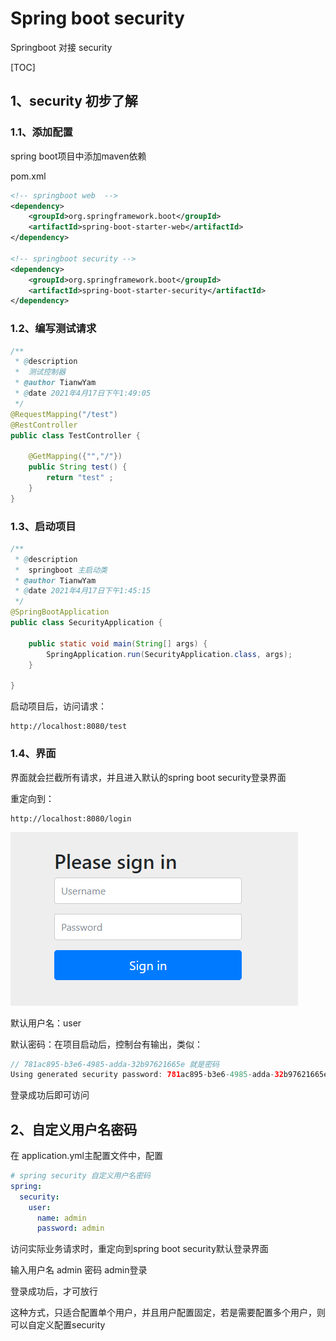# Spring boot security



Springboot 对接 security





[TOC]



## 1、security 初步了解





### 1.1、添加配置

spring boot项目中添加maven依赖 

pom.xml

~~~xml
<!-- springboot web  -->
<dependency>
    <groupId>org.springframework.boot</groupId>
    <artifactId>spring-boot-starter-web</artifactId>
</dependency>

<!-- springboot security -->
<dependency>
    <groupId>org.springframework.boot</groupId>
    <artifactId>spring-boot-starter-security</artifactId>
</dependency>
~~~



### 1.2、编写测试请求

~~~java
/**
 * @description
 *	测试控制器
 * @author TianwYam
 * @date 2021年4月17日下午1:49:05
 */
@RequestMapping("/test")
@RestController
public class TestController {
	
	@GetMapping({"","/"})
	public String test() {
		return "test" ;
	}
}
~~~



### 1.3、启动项目

~~~java
/**
 * @description
 *	springboot 主启动类
 * @author TianwYam
 * @date 2021年4月17日下午1:45:15
 */
@SpringBootApplication
public class SecurityApplication {
	
	public static void main(String[] args) {
		SpringApplication.run(SecurityApplication.class, args);
	}

}
~~~



启动项目后，访问请求：

~~~
http://localhost:8080/test
~~~



### 1.4、界面

界面就会拦截所有请求，并且进入默认的spring boot security登录界面

重定向到：

~~~
http://localhost:8080/login
~~~

![springboot默认登录界面](security/security_default_login.png)

默认用户名：user

默认密码：在项目启动后，控制台有输出，类似：

~~~java
// 781ac895-b3e6-4985-adda-32b97621665e 就是密码
Using generated security password: 781ac895-b3e6-4985-adda-32b97621665e
~~~

登录成功后即可访问



## 2、自定义用户名密码



在 application.yml主配置文件中，配置

~~~yaml
# spring security 自定义用户名密码
spring:
  security:
    user:
      name: admin
      password: admin
~~~

访问实际业务请求时，重定向到spring boot security默认登录界面

输入用户名 admin 密码 admin登录

登录成功后，才可放行



这种方式，只适合配置单个用户，并且用户配置固定，若是需要配置多个用户，则可以自定义配置security



